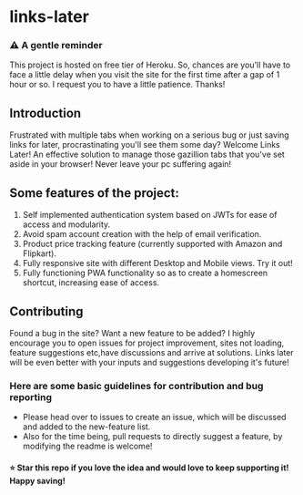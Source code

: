 # links-later

### ⚠ A gentle reminder
This project is hosted on free tier of Heroku. So, chances are you'll have to face a little delay when you visit the site for the first time after a gap of 1 hour or so. I request you to have a little patience. Thanks!

## Introduction
Frustrated with multiple tabs when working on a serious bug or just saving links for later, procrastinating you'll see them some day? Welcome Links Later! An effective solution to manage those gazillion tabs that you've set aside in your browser! Never leave your pc suffering again!

## Some features of the project:
1. Self implemented authentication system based on JWTs for ease of access and modularity.
2. Avoid spam account creation with the help of email verification.
3. Product price tracking feature (currently supported with Amazon and Flipkart).
4. Fully responsive site with different Desktop and Mobile views. Try it out!
5. Fully functioning PWA functionality so as to create a homescreen shortcut, increasing ease of access.

## Contributing
Found a bug in the site? Want a new feature to be added? I highly encourage you to open issues for project improvement, sites not loading, feature suggestions etc,have discussions and arrive at solutions. Links later will be even better with your inputs and suggestions developing it's future!

### Here are some basic guidelines for contribution and bug reporting
- Please head over to issues to create an issue, which will be discussed and added to the new-feature list.
- Also for the time being, pull requests to directly suggest a feature, by modifying the readme is welcome!

#### ⭐ Star this repo if you love the idea and would love to keep supporting it! Happy saving! 

